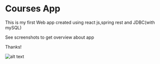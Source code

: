 # Courses App
This is my first Web app created using react js,spring rest and JDBC(with mySQL)

See screenshots to get overview about app

Thanks!

![alt text](https://github.com/Sanketgolar/Courses-App-REACT-JS-/img.png?raw=true)
